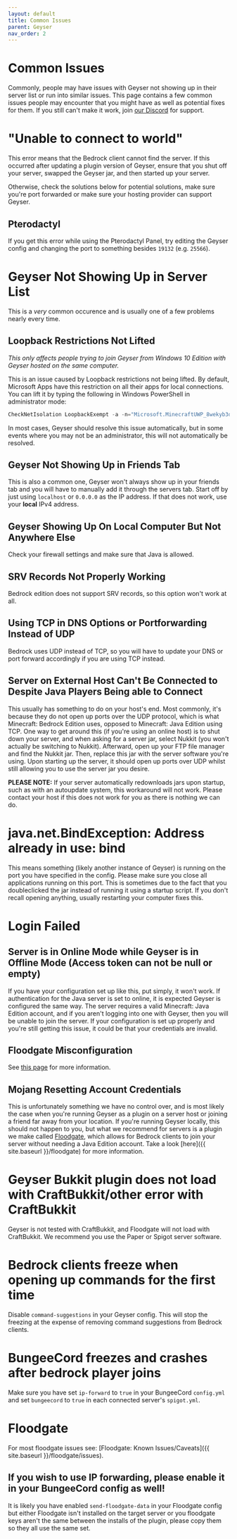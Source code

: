 ```yaml
---
layout: default
title: Common Issues
parent: Geyser
nav_order: 2
---
```

# Common Issues
Commonly, people may have issues with Geyser not showing up in their server list or run into similar issues. This page contains a few common issues people may encounter that you might have as well as potential fixes for them. If you still can't make it work, join [our Discord](https://discord.geysermc.org) for support.

# "Unable to connect to world"
This error means that the Bedrock client cannot find the server. If this occurred after updating a plugin version of Geyser, ensure that you shut off your server, swapped the Geyser jar, and then started up your server.

Otherwise, check the solutions below for potential solutions, make sure you're port forwarded or make sure your hosting provider can support Geyser.

## Pterodactyl
If you get this error while using the Pterodactyl Panel, try editing the Geyser config and changing the port to something besides `19132` (e.g. `25566`).

# Geyser Not Showing Up in Server List
This is a _very_ common occurence and is usually one of a few problems nearly every time.

## Loopback Restrictions Not Lifted

_This only affects people trying to join Geyser from Windows 10 Edition with Geyser hosted on the same computer._

This is an issue caused by Loopback restrictions not being lifted. By default, Microsoft Apps have this restriction on all their apps for local connections. You can lift it by typing the following in Windows PowerShell in administrator mode:
```powershell
CheckNetIsolation LoopbackExempt -a -n="Microsoft.MinecraftUWP_8wekyb3d8bbwe"
```

In most cases, Geyser should resolve this issue automatically, but in some events where you may not be an administrator, this will not automatically be resolved.

## Geyser Not Showing Up in Friends Tab
This is also a common one, Geyser won't always show up in your friends tab and you will have to manually add it through the servers tab. Start off by just using `localhost` or `0.0.0.0` as the IP address. If that does not work, use your **local** IPv4 address.

## Geyser Showing Up On Local Computer But Not Anywhere Else

Check your firewall settings and make sure that Java is allowed.

## SRV Records Not Properly Working

Bedrock edition does not support SRV records, so this option won't work at all.

## Using TCP in DNS Options or Portforwarding Instead of UDP

Bedrock uses UDP instead of TCP, so you will have to update your DNS or port forward accordingly if you are using TCP instead.

## Server on External Host Can't Be Connected to Despite Java Players Being able to Connect
This usually has something to do on your host's end. Most commonly, it's because they do not open up ports over the UDP protocol, which is what Minecraft: Bedrock Edition uses, opposed to Minecraft: Java Edition using TCP. One way to get around this (if you're using an online host) is to shut down your server, and when asking for a server jar, select Nukkit (you won't actually be switching to Nukkit). Afterward, open up your FTP file manager and find the Nukkit jar. Then, replace this jar with the server software you're using. Upon starting up the server, it should open up ports over UDP whilst still allowing you to use the server jar you desire.

**PLEASE NOTE:** If your server automatically redownloads jars upon startup, such as with an autoupdate system, this workaround will not work. Please contact your host if this does not work for you as there is nothing we can do.

# java.net.BindException: Address already in use: bind
This means something (likely another instance of Geyser) is running on the port you have specified in the config. Please make sure you close all applications running on this port. This is sometimes due to the fact that you doubleclicked the jar instead of running it using a startup script. If you don't recall opening anything, usually restarting your computer fixes this. 

# Login Failed

## Server is in Online Mode while Geyser is in Offline Mode (Access token can not be null or empty)
If you have your configuration set up like this, put simply, it won't work. If authentication for the Java server is set to online, it is expected Geyser is configured the same way. The server requires a valid Minecraft: Java Edition account, and if you aren't logging into one with Geyser, then you will be unable to join the server. If your configuration is set up properly and you're still getting this issue, it could be that your credentials are invalid.

## Floodgate Misconfiguration
See [this page](Floodgate) for more information.

## Mojang Resetting Account Credentials
This is unfortunately something we have no control over, and is most likely the case when you're running Geyser as a plugin on a server host or joining a friend far away from your location. If you're running Geyser locally, this should not happen to you, but what we recommend for servers is a plugin we make called [Floodgate](https://github.com/GeyserMC/Floodgate), which allows for Bedrock clients to join your server without needing a Java Edition account. Take a look [here]({{ site.baseurl }}/floodgate) for more information. 

# Geyser Bukkit plugin does not load with CraftBukkit/other error with CraftBukkit

Geyser is not tested with CraftBukkit, and Floodgate will not load with CraftBukkit. We recommend you use the Paper or Spigot server software.

# Bedrock clients freeze when opening up commands for the first time
Disable `command-suggestions` in your Geyser config. This will stop the freezing at the expense of removing command suggestions from Bedrock clients.

# BungeeCord freezes and crashes after bedrock player joins
Make sure you have set `ip-forward` to `true` in your BungeeCord `config.yml` and set `bungeecord` to `true` in each connected server's `spigot.yml`.

# Floodgate
For most floodgate issues see: [Floodgate: Known Issues/Caveats]({{ site.baseurl }}/floodgate/issues).
## If you wish to use IP forwarding, please enable it in your BungeeCord config as well!
It is likely you have enabled `send-floodgate-data` in your Floodgate config but either Floodgate isn't installed on the target server or you floodgate keys aren't the same between the installs of the plugin, please copy them so they all use the same set.
